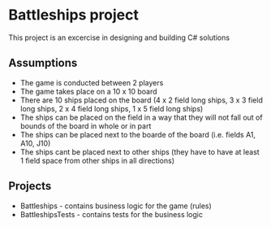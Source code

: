Battleships project
===================

This project is an excercise in designing and building C# solutions

Assumptions
-----------
* The game is conducted between 2 players
* The game takes place on a 10 x 10 board
* There are 10 ships placed on the board (4 x 2 field long ships, 3 x 3 field long ships, 2 x 4 field long ships, 1 x 5 field long ships)
* The ships can be placed on the field in a way that they will not fall out of bounds of the board in whole or in part
* The ships can be placed next to the boarde of the board (i.e. fields A1, A10, J10)
* The ships cant be placed next to other ships (they have to have at least 1 field space from other ships in all directions)

Projects
--------
* Battleships - contains business logic for the game (rules)
* BattleshipsTests - contains tests for the business logic